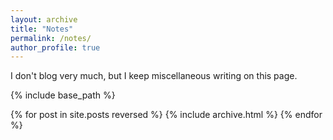 ```yaml
---
layout: archive
title: "Notes"
permalink: /notes/
author_profile: true
---
```


 <div class="wordwrap">I don't blog very much, but I keep miscellaneous writing on this page.</div>

{% include base_path %}

{% for post in site.posts reversed %}
  {% include archive.html %}
{% endfor %}
